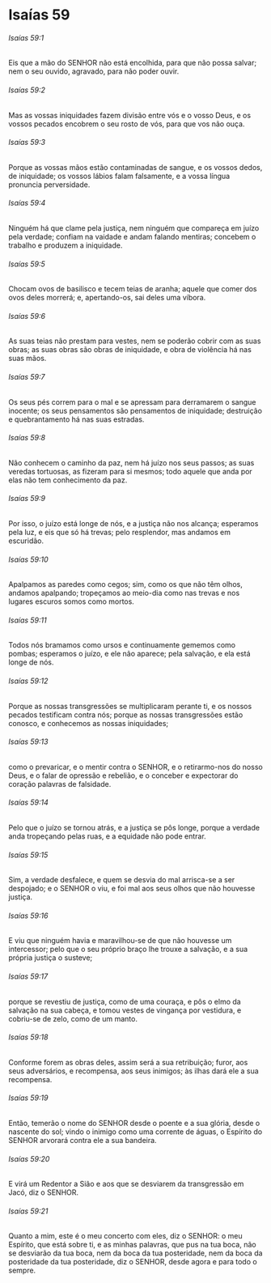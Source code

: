 # Isaías 59

###### Isaías 59:1

Eis que a mão do SENHOR não está encolhida, para que não possa salvar; nem o seu ouvido, agravado, para não poder ouvir.

###### Isaías 59:2

Mas as vossas iniquidades fazem divisão entre vós e o vosso Deus, e os vossos pecados encobrem o seu rosto de vós, para que vos não ouça.

###### Isaías 59:3

Porque as vossas mãos estão contaminadas de sangue, e os vossos dedos, de iniquidade; os vossos lábios falam falsamente, e a vossa língua pronuncia perversidade.

###### Isaías 59:4

Ninguém há que clame pela justiça, nem ninguém que compareça em juízo pela verdade; confiam na vaidade e andam falando mentiras; concebem o trabalho e produzem a iniquidade.

###### Isaías 59:5

Chocam ovos de basilisco e tecem teias de aranha; aquele que comer dos ovos deles morrerá; e, apertando-os, sai deles uma víbora.

###### Isaías 59:6

As suas teias não prestam para vestes, nem se poderão cobrir com as suas obras; as suas obras são obras de iniquidade, e obra de violência há nas suas mãos.

###### Isaías 59:7

Os seus pés correm para o mal e se apressam para derramarem o sangue inocente; os seus pensamentos são pensamentos de iniquidade; destruição e quebrantamento há nas suas estradas.

###### Isaías 59:8

Não conhecem o caminho da paz, nem há juízo nos seus passos; as suas veredas tortuosas, as fizeram para si mesmos; todo aquele que anda por elas não tem conhecimento da paz.

###### Isaías 59:9

Por isso, o juízo está longe de nós, e a justiça não nos alcança; esperamos pela luz, e eis que só há trevas; pelo resplendor, mas andamos em escuridão.

###### Isaías 59:10

Apalpamos as paredes como cegos; sim, como os que não têm olhos, andamos apalpando; tropeçamos ao meio-dia como nas trevas e nos lugares escuros somos como mortos.

###### Isaías 59:11

Todos nós bramamos como ursos e continuamente gememos como pombas; esperamos o juízo, e ele não aparece; pela salvação, e ela está longe de nós.

###### Isaías 59:12

Porque as nossas transgressões se multiplicaram perante ti, e os nossos pecados testificam contra nós; porque as nossas transgressões estão conosco, e conhecemos as nossas iniquidades;

###### Isaías 59:13

como o prevaricar, e o mentir contra o SENHOR, e o retirarmo-nos do nosso Deus, e o falar de opressão e rebelião, e o conceber e expectorar do coração palavras de falsidade.

###### Isaías 59:14

Pelo que o juízo se tornou atrás, e a justiça se pôs longe, porque a verdade anda tropeçando pelas ruas, e a equidade não pode entrar.

###### Isaías 59:15

Sim, a verdade desfalece, e quem se desvia do mal arrisca-se a ser despojado; e o SENHOR o viu, e foi mal aos seus olhos que não houvesse justiça.

###### Isaías 59:16

E viu que ninguém havia e maravilhou-se de que não houvesse um intercessor; pelo que o seu próprio braço lhe trouxe a salvação, e a sua própria justiça o susteve;

###### Isaías 59:17

porque se revestiu de justiça, como de uma couraça, e pôs o elmo da salvação na sua cabeça, e tomou vestes de vingança por vestidura, e cobriu-se de zelo, como de um manto.

###### Isaías 59:18

Conforme forem as obras deles, assim será a sua retribuição; furor, aos seus adversários, e recompensa, aos seus inimigos; às ilhas dará ele a sua recompensa.

###### Isaías 59:19

Então, temerão o nome do SENHOR desde o poente e a sua glória, desde o nascente do sol; vindo o inimigo como uma corrente de águas, o Espírito do SENHOR arvorará contra ele a sua bandeira.

###### Isaías 59:20

E virá um Redentor a Sião e aos que se desviarem da transgressão em Jacó, diz o SENHOR.

###### Isaías 59:21

Quanto a mim, este é o meu concerto com eles, diz o SENHOR: o meu Espírito, que está sobre ti, e as minhas palavras, que pus na tua boca, não se desviarão da tua boca, nem da boca da tua posteridade, nem da boca da posteridade da tua posteridade, diz o SENHOR, desde agora e para todo o sempre.

